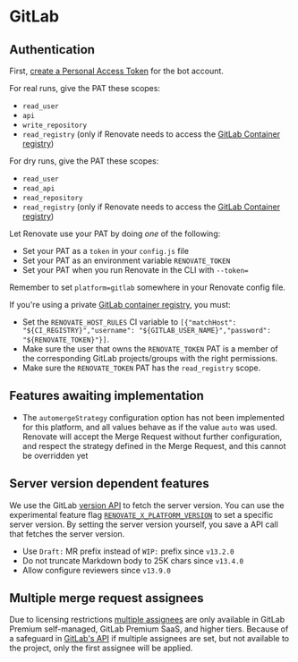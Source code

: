 # GitLab

## Authentication

First, [create a Personal Access Token](https://docs.gitlab.com/ee/user/profile/personal_access_tokens.html) for the bot account.

For real runs, give the PAT these scopes:

- `read_user`
- `api`
- `write_repository`
- `read_registry` (only if Renovate needs to access the [GitLab Container registry](https://docs.gitlab.com/ee/user/packages/container_registry/))

For dry runs, give the PAT these scopes:

- `read_user`
- `read_api`
- `read_repository`
- `read_registry` (only if Renovate needs to access the [GitLab Container registry](https://docs.gitlab.com/ee/user/packages/container_registry/))

Let Renovate use your PAT by doing _one_ of the following:

- Set your PAT as a `token` in your `config.js` file
- Set your PAT as an environment variable `RENOVATE_TOKEN`
- Set your PAT when you run Renovate in the CLI with `--token=`

Remember to set `platform=gitlab` somewhere in your Renovate config file.

If you're using a private [GitLab container registry](https://docs.gitlab.com/ee/user/packages/container_registry/), you must:

- Set the `RENOVATE_HOST_RULES` CI variable to `[{"matchHost": "${CI_REGISTRY}","username": "${GITLAB_USER_NAME}","password": "${RENOVATE_TOKEN}"}]`.
- Make sure the user that owns the `RENOVATE_TOKEN` PAT is a member of the corresponding GitLab projects/groups with the right permissions.
- Make sure the `RENOVATE_TOKEN` PAT has the `read_registry` scope.

## Features awaiting implementation

- The `automergeStrategy` configuration option has not been implemented for this platform, and all values behave as if the value `auto` was used. Renovate will accept the Merge Request without further configuration, and respect the strategy defined in the Merge Request, and this cannot be overridden yet

## Server version dependent features

We use the GitLab [version API](https://docs.gitlab.com/ee/api/version.html) to fetch the server version.
You can use the experimental feature flag [`RENOVATE_X_PLATFORM_VERSION`](https://docs.renovatebot.com/self-hosted-experimental/#renovate_x_platform_version) to set a specific server version.
By setting the server version yourself, you save a API call that fetches the server version.

- Use `Draft:` MR prefix instead of `WIP:` prefix since `v13.2.0`
- Do not truncate Markdown body to 25K chars since `v13.4.0`
- Allow configure reviewers since `v13.9.0`

## Multiple merge request assignees

Due to licensing restrictions [multiple assignees](https://docs.gitlab.com/ee/user/project/issues/multiple_assignees_for_issues.html) are only available in GitLab Premium self-managed, GitLab Premium SaaS, and higher tiers.
Because of a safeguard in [GitLab's API](https://github.com/renovatebot/renovate/pull/14212#issuecomment-1040189712) if multiple assignees are set, but not available to the project, only the first assignee will be applied.
